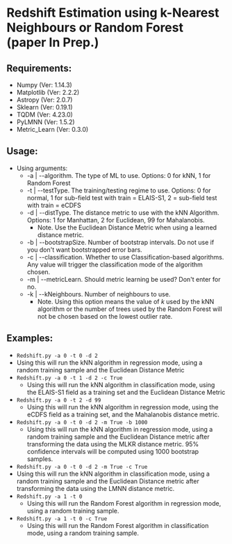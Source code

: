 # Redshift Estimation using k-Nearest Neighbours or Random Forest (paper In Prep.)

## Requirements:
* Numpy (Ver: 1.14.3)
* Matplotlib (Ver: 2.2.2)
* Astropy (Ver: 2.0.7)
* Sklearn (Ver: 0.19.1)
* TQDM (Ver: 4.23.0)
* PyLMNN (Ver: 1.5.2)
* Metric_Learn (Ver: 0.3.0)

## Usage:
* Using arguments:
  * -a | --algorithm. The type of ML to use. Options: 0 for kNN, 1 for Random Forest 
  * -t | --testType. The training/testing regime to use. Options: 0 for normal, 1 for sub-field test with train = ELAIS-S1, 2 = sub-field test with train = eCDFS
  * -d | --distType. The distance metric to use with the kNN Algorithm. Options: 1 for Manhattan, 2 for Euclidean, 99 for Mahalanobis. 
    * Note. Use the Euclidean Distance Metric when using a learned distance metric.   
  * -b | --bootstrapSize. Number of bootstrap intervals. Do not use if you don't want bootstrapped error bars. 
  * -c | --classification. Whether to use Classification-based algorithms. Any value will trigger the classification mode of the algorithm chosen. 
  * -m | --metricLearn. Should metric learning be used? Don't enter for no. 
  * -k | --kNeighbours. Number of neighbours to use. 
    * Note. Using this option means the value of *k* used by the kNN algorithm or the number of trees used by the Random Forest will not be chosen based on the lowest outlier rate.  
 
 ## Examples:
 * `Redshift.py -a 0 -t 0 -d 2`
  * Using this will run the kNN algorithm in regression mode, using a random training sample and the Euclidean Distance Metric
* `Redshift.py -a 0 -t 1 -d 2 -c True`
  * Using this will run the kNN algorithm in classification mode, using the ELAIS-S1 field as a training set and the Euclidean Distance Metric
* `Redshift.py -a 0 -t 2 -d 99`
  * Using this will run the kNN algorithm in regression mode, using the eCDFS field as a training set, and the Mahalanobis distance metric. 
* `Redshift.py -a 0 -t 0 -d 2 -m True -b 1000`
  * Using this will run the kNN algorithm in regression mode, using a random training sample and the Euclidean Distance metric after transforming the data using the MLKR distance metric. 95% confidence intervals will be computed using 1000 bootstrap samples. 
*   `Redshift.py -a 0 -t 0 -d 2 -m True -c True`
  * Using this will run the kNN algorithm in classification mode, using a random training sample and the Euclidean Distance metric after transforming the data using the LMNN distance metric.    
* `Redshift.py -a 1 -t 0`
  * Using this will run the Random Forest algorithm in regression mode, using a random training sample.  
* `Redshift.py -a 1 -t 0 -c True`
  * Using this will run the Random Forest algorithm in classification mode, using a random training sample.
